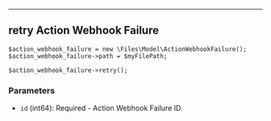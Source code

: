 
---

## retry Action Webhook Failure

```
$action_webhook_failure = new \Files\Model\ActionWebhookFailure();
$action_webhook_failure->path = $myFilePath;

$action_webhook_failure->retry();
```

### Parameters

* `id` (int64): Required - Action Webhook Failure ID.

